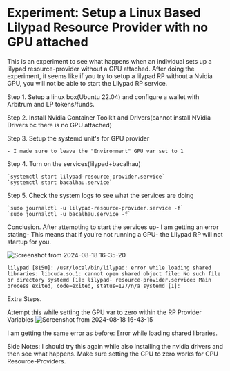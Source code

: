 
# Experiment: Setup a Linux Based Lilypad Resource Provider with no GPU attached

This is an experiment to see what happens when an individual sets up a lilypad resource-provider without a GPU attached. After doing the experiment, it seems like if you try to setup a lilypad RP without a Nvidia GPU, you will not be able to start the Lilypad RP service. 

 Step 1. Setup a linux box(Ubuntu 22.04) and configure a wallet with Arbitrum and LP tokens/funds. 

 Step 2. Install Nvidia Container Toolkit and Drivers(cannot install NVidia Drivers bc there is no GPU attached)

 Step 3. Setup the systemd unit's for GPU provider

    - I made sure to leave the "Environment" GPU var set to 1

 Step 4. Turn on the services(lilypad+bacalhau)

    `systemctl start lilypad-resource-provider.service`
    `systemctl start bacalhau.service`

Step 5. Check the system logs to see what the services are doing

    `sudo journalctl -u lilypad-resource-provider.service -f`
    `sudo journalctl -u bacalhau.service -f`

Conclusion. After attempting to start the services up- I am getting an error stating- This means that if you're not running a GPU- the Lilypad RP will not startup for you. 

![Screenshot from 2024-08-18 16-35-20](https://github.com/user-attachments/assets/c2b84282-cbca-4efc-931c-56da21257eb7)

`lilypad [8150]: /usr/local/bin/lilypad: error while loading shared libraries: libcuda.so.1: cannot open shared object file: No such file or directory
systemd [1]:
lilypad- resource-provider.service: Main process exited, code=exited, status=127/n/a
systemd [1]:`

 Extra Steps.

Attempt this while setting the GPU var to zero within the RP Provider Variables
![Screenshot from 2024-08-18 16-43-15](https://github.com/user-attachments/assets/27fdedac-f610-401f-af17-15fe42310622)

I am getting the same error as before: Error while loading shared libraries. 

Side Notes: I should try this again while also installing the nvidia drivers and then see what happens. Make sure setting the GPU to zero works for CPU Resource-Providers. 
```
